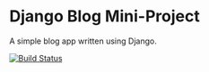 # Django Blog Mini-Project

A simple blog app written using Django.

[![Build Status](https://travis-ci.org/Vesss/django-blog-two.svg?branch=master)](https://travis-ci.org/Vesss/django-blog-two)
